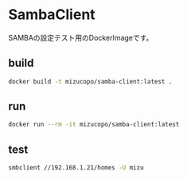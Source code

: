 # SambaClient

SAMBAの設定テスト用のDockerImageです。

## build

```sh
docker build -t mizucopo/samba-client:latest .
```

## run

```sh
docker run --rm -it mizucopo/samba-client:latest
```

## test

```sh
smbclient //192.168.1.21/homes -U mizu
```
